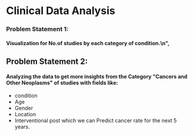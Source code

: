 # Clinical Data Analysis
 
### Problem Statement 1:
#### Visualization for No.of studies by each category of condition.\n",
## Problem Statement 2:
#### Analyzing the data to get more insights from the Category \"Cancers and Other Neoplasms\" of studies with fields like:
* condition
* Age
* Gender
* Location
* Interventional
post which we can Predict cancer rate for the next 5 years.
